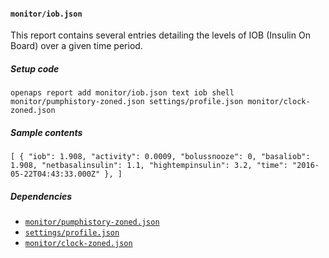 #### `monitor/iob.json`
This report contains several entries detailing the levels of IOB (Insulin On Board) over a given time period.
##### Setup code
`openaps report add monitor/iob.json text iob shell monitor/pumphistory-zoned.json settings/profile.json monitor/clock-zoned.json`
##### Sample contents
`[
  {
    "iob": 1.908,
    "activity": 0.0009,
    "bolussnooze": 0,
    "basaliob": 1.908,
    "netbasalinsulin": 1.1,
    "hightempinsulin": 3.2,
    "time": "2016-05-22T04:43:33.000Z"
  },
]`
##### Dependencies
* [`monitor/pumphistory-zoned.json`](openaps-report-monitor-pumphistory-zoned.md)
* [`settings/profile.json`](openaps-report-settings-profile.md)
* [`monitor/clock-zoned.json`](openaps-report-monitor-clock-zoned.md)
